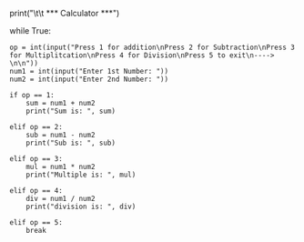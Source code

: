 
print("\t\t *** Calculator ***")

while True:
    

    op = int(input("Press 1 for addition\nPress 2 for Subtraction\nPress 3 for Multiplitcation\nPress 4 for Division\nPress 5 to exit\n----> \n\n"))
    num1 = int(input("Enter 1st Number: "))
    num2 = int(input("Enter 2nd Number: "))

    if op == 1:
        sum = num1 + num2
        print("Sum is: ", sum)
    
    elif op == 2:
        sub = num1 - num2
        print("Sub is: ", sub)
    
    elif op == 3:
        mul = num1 * num2
        print("Multiple is: ", mul)
    
    elif op == 4:
        div = num1 / num2
        print("division is: ", div)
        
    elif op == 5:
        break

   

